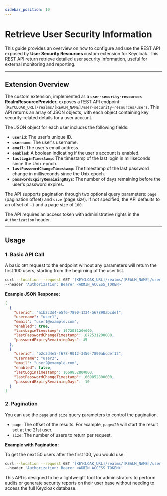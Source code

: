 ```yaml
---
sidebar_position: 10
---
```


# Retrieve User Security Information

This guide provides an overview on how to configure and use the REST API exposed by **User Security Resources** custom extension for Keycloak. 
This REST API return retrieve detailed user security information, useful for external monitoring and reporting.

-----

## Extension Overview

The custom extension, implemented as a **`user-security-resources` RealmResourceProvider**, 
exposes a REST API endpoint: `[KEYCLOAK_URL]/realms/[REALM_NAME]/user-security-resources/users`. 
This API returns an array of JSON objects, with each object containing key security-related details for a user account.

The JSON object for each user includes the following fields:

  * **`userid`**: The user's unique ID.
  * **`username`**: The user's username.
  * **`email`**: The user's email address.
  * **`enabled`**: A boolean indicating if the user's account is enabled.
  * **`lastLoginTimestamp`**: The timestamp of the last login in milliseconds since the Unix epoch.
  * **`lastPasswordChangeTimestamp`**: The timestamp of the last password change in milliseconds since the Unix epoch.
  * **`passwordExpiryRemainingDays`**: The number of days remaining before the user's password expires.

The API supports pagination through two optional query parameters: `page` (pagination offset) and `size` (page size). 
If not specified, the API defaults to an offset of `-1` and a page size of `100`.

The API requires an access token with administrative rights in the `Authorization` header. 

-----


## **Usage**

### **1. Basic API Call**

A basic `GET` request to the endpoint without any parameters will return the first 100 users, starting from the beginning of the user list.

```bash
curl --location --request GET '[KEYCLOAK_URL]/realms/[REALM_NAME]/user-security-resources/users' \
--header 'Authorization: Bearer <ADMIN_ACCESS_TOKEN>'
```

**Example JSON Response:**

```json
[
  {
    "userid": "a1b2c3d4-e5f6-7890-1234-567890abcdef",
    "username": "user1",
    "email": "user1@example.com",
    "enabled": true,
    "lastLoginTimestamp": 1672531200000,
    "lastPasswordChangeTimestamp": 1672531200000,
    "passwordExpiryRemainingDays": 85
  },
  {
    "userid": "b2c3d4e5-f678-9012-3456-7890abcdef12",
    "username": "user2",
    "email": "user2@example.com",
    "enabled": false,
    "lastLoginTimestamp": 1669852800000,
    "lastPasswordChangeTimestamp": 1669852800000,
    "passwordExpiryRemainingDays": -10
  }
]
```

### **2. Pagination**

You can use the `page` and `size` query parameters to control the pagination.

  * `page`: The offset of the results. For example, `page=20` will start the result set at the 21st user.
  * `size`: The number of users to return per request.

**Example with Pagination:**

To get the next 50 users after the first 100, you would use:

```bash
curl --location --request GET '[KEYCLOAK_URL]/realms/[REALM_NAME]/user-security-resources/users?page=100&size=50' \
--header 'Authorization: Bearer <ADMIN_ACCESS_TOKEN>'
```

This API is designed to be a lightweight tool for administrators to perform audits or generate security reports on their user base without needing to access the full Keycloak database.